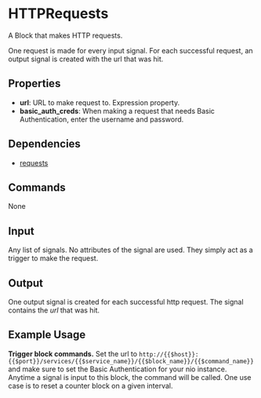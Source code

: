 HTTPRequests
===========

A Block that makes HTTP requests.

One request is made for every input signal. For each successful request, an output signal is created with the url that was hit.

Properties
--------------

-   **url**: URL to make request to. Expression property.
-   **basic_auth_creds**: When making a request that needs Basic Authentication, enter the username and password.


Dependencies
----------------

-   [requests](https://pypi.python.org/pypi/requests/)

Commands
----------------
None

Input
-------
Any list of signals. No attributes of the signal are used. They simply act as a trigger to make the request.

Output
---------
One output signal is created for each successful http request. The signal contains the *url* that was hit.

Example Usage
-------------
**Trigger block commands.** Set the url to `http://{{$host}}:{{$port}}/services/{{$service_name}}/{{$block_name}}/{{$command_name}}` and make sure to set the Basic Authentication for your nio instance. Anytime a signal is input to this block, the command will be called. One use case is to reset a counter block on a given interval.
